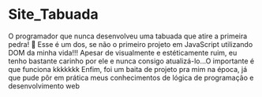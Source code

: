 # Site_Tabuada
O programador que nunca desenvolveu uma tabuada que atire a primeira pedra! 🤣
Esse é um dos, se não o primeiro projeto em JavaScript utilizando DOM da minha vida!!!
Apesar de visualmente e estéticamente ruim, eu tenho bastante carinho por ele e nunca consigo atualizá-lo...O importante é que funciona kkkkkkk
Enfim, foi um baita de projeto pra mim na época, já que pude pôr em prática meus conhecimentos de lógica de programação e desenvolvimento web
